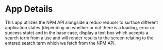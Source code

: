 # App Details 

This app utilizes the NPM API alongside a redux-reducer to surface different application states (depending on whether or not there is a loading, error or success state) and in the base case, display a text box which accepts a search term from a use and will render results to the screen relating to the entered search term which we fetch from the NPM API.
